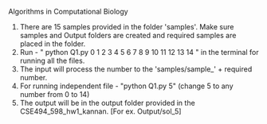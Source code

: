 Algorithms in Computational Biology


1. There are 15 samples provided in the folder 'samples'. Make sure samples and Output folders are created and required samples are placed in the folder.
2. Run - " python Q1.py 0 1 2 3 4 5 6 7 8 9 10 11 12 13 14 " in the terminal for running all the files. 
3. The input will process the number to the 'samples/sample_' + required number.
4. For running independent file - "python Q1.py 5" (change 5 to any number from 0 to 14)
5. The output will be in the output folder provided in the CSE494_598_hw1_kannan. [For ex. Output/sol_5]